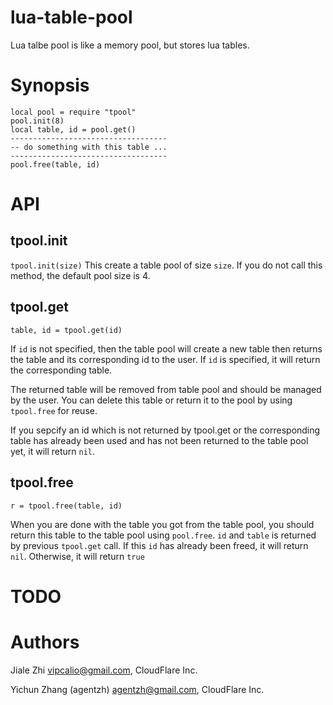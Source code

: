 lua-table-pool
==============
Lua talbe pool is like a memory pool, but stores lua tables.

Synopsis
========

    local pool = require "tpool"
    pool.init(8)
    local table, id = pool.get()
    -----------------------------------
    -- do something with this table ...
    -----------------------------------
    pool.free(table, id)

API
===

tpool.init
----------
`tpool.init(size)`
This create a table pool of size `size`. If you do not call this method, the default pool size is 4.

tpool.get
---------
`table, id = tpool.get(id)`

If `id` is not specified, then the table pool will create a new table then returns the table and its corresponding id to the user. If `id` is specified, it will return the corresponding table.

The returned table will be removed from table pool and should be managed by the user. You can delete this table or return it to the pool by using `tpool.free` for reuse.

If you sepcify an id which is not returned by tpool.get or the corresponding table has already been used and has not been returned to the table pool yet, it will return `nil`.

tpool.free
----------
`r = tpool.free(table, id)`

When you are done with the table you got from the table pool, you should return this table to the table pool using `pool.free`.
`id` and `table` is returned by previous `tpool.get` call. If this `id` has already been freed, it will return `nil`. Otherwise, it will return `true`

TODO
====

Authors
=======
Jiale Zhi <vipcalio@gmail.com>, CloudFlare Inc.

Yichun Zhang (agentzh) <agentzh@gmail.com>, CloudFlare Inc.


